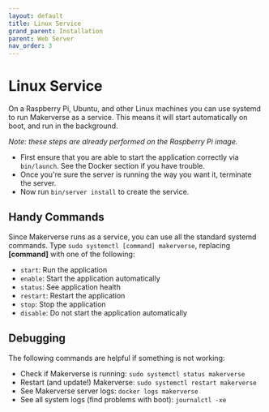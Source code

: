 ```yaml
---
layout: default
title: Linux Service
grand_parent: Installation
parent: Web Server
nav_order: 3
---
```


# Linux Service

On a Raspberry Pi, Ubuntu, and other Linux machines you can use systemd to run Makerverse as a service. This means it will start automatically on boot, and run in the background.

_Note: these steps are already performed on the Raspberry Pi image._

- First ensure that you are able to start the application correctly via `bin/launch`. See the Docker section if you have trouble.
- Once you're sure the server is running the way you want it, terminate the server.
- Now run `bin/server install` to create the service.

## Handy Commands

Since Makerverse runs as a service, you can use all the standard systemd commands. Type `sudo systemctl [command] makerverse`, replacing **[command]** with one of the following:

- `start`: Run the application
- `enable`: Start the application automatically
- `status`: See application health
- `restart`: Restart the application
- `stop`: Stop the application
- `disable`: Do not start the application automatically

## Debugging

The following commands are helpful if something is not working:

- Check if Makerverse is running: `sudo systemctl status makerverse`
- Restart (and update!) Makerverse: `sudo systemctl restart makerverse`
- See Makerverse server logs: `docker logs makerverse`
- See all system logs (find problems with boot): `journalctl -xe`